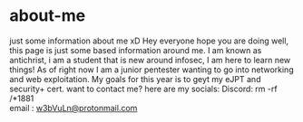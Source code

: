 # about-me
just some information about me xD
Hey everyone hope you are doing well, this page is just some based information around me.
I am known as antichrist, i am a student that is new around infosec, I am here to learn new things!
As of right now I am a junior pentester wanting to go into networking and web exploitation.
My goals for this year is to geyt my eJPT and security+ cert.
want to contact me? here are my socials:
Discord: rm -rf /*1881   
email : w3bVuLn@protonmail.com
<goodbye world>
